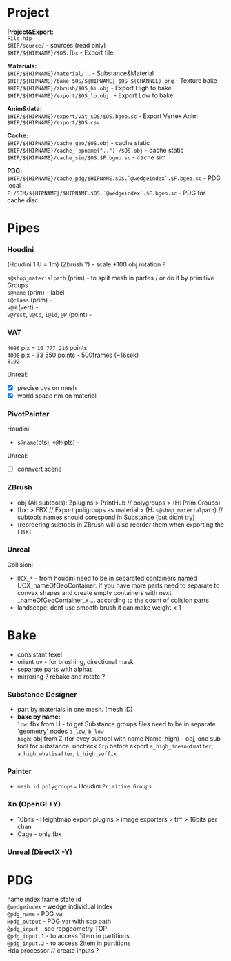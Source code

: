 # Project

**Project&Export:**  
`File.hip`  
`$HIP/source/` - sources (read only)   
`$HIP/${HIPNAME}/$OS.fbx` - Export file  

**Materials:**  
`$HIP/${HIPNAME}/material/..`  - Substance&Material   
`$HIP/${HIPNAME}/bake_$OS/${HIPNAME}_$OS_$(CHANNEL).png` - Texture bake    
`$HIP/${HIPNAME}/zbrush/$OS_hi.obj` - Export High to bake 
`$HIP/${HIPNAME}/export/$OS_lo.obj ` - Export Low to bake  

**Anim&data:**  
`$HIP/${HIPNAME}/export/vat_$OS/$OS.bgeo.sc` - Export Vertex Anim     
`$HIP/${HIPNAME}/export/$OS.csv`   

**Cache:**   
```$HIP/${HIPNAME}/cache_geo/$OS.obj``` - cache static  
```$HIP/${HIPNAME}/cache_`opname("..")`/$OS.obj``` - cache static  
```$HIP/${HIPNAME}/cache_sim/$OS.$F.bgeo.sc``` - cache sim  

**PDG:**  
```$HIP/${HIPNAME}/cache_pdg/$HIPNAME.$OS.`@wedgeindex`.$F.bgeo.sc``` - PDG local  
```F:/SIM/${HIPNAME}/$HIPNAME.$OS.`@wedgeindex`.$F.bgeo.sc``` - PDG for cache disc   

# Pipes


### Houdini   
(Houdini 1 U = 1m) (Zbrush ?) - scale *100  obj rotation ?    

`s@shop_materialpath` (prim) - to split mesh in partes / or do it by primitive Groups    
`s@name` (prim) - label    
`i@class` (prim) -    
`v@N` (vert) -   
`v@rest`, `v@Cd`, `i@id`, `@P` (point) -  


### VAT    
`4096` pix = `16 777 216` points   
`4096` pix - 33 550 points - 500frames (~16sek)     
`8192`    

Unreal:   
- [x] precise uvs on mesh   
- [x] world space nm on material   
### PivotPainter  
Houdini:  
- `s@name`(pts), `v@N`(pts) -  

Unreal:  
- [ ] connvert scene      

### ZBrush
- obj (All subtools): Zplugins > PrintHub // polygroups > (H: Prim Groups)   
- fbx: > FBX // Export poligroups as material > (H: `s@shop_materialpath`)   // subtools names should corespond in Substance (but didnt try)   
- (reordering subtools in ZBrush will also reorder them when exporting the FBX)       

### Unreal
Collision:  
- `UCX_*` - from houdini need to be in separated containers  named UCX_nameOfGeoContainer. If you have more parts need to separate to convex shapes and create empty containers with next _nameOfGeoContainer_x ... according to the count of colision parts    
- landscape: dont use smooth brush it can make weight < 1  


# Bake

- consistant texel    
- orient uv - for brushing, directional mask   
- separate parts with alphas  
- mirroring ? rebake and rotate ?  

### Substance Designer  
- part by materials in one mesh. (mesh ID)      
- **bake by name:**    
`low`: fbx from H - to get Substance groups files need to be in separate 'geometry' nodes `a_low`, `b_low`  
`high`: obj  from Z  (for evey subtool with name Name_high) - obj, one sub tool for substance: uncheck `Grp` before export `a_high_doesnotmatter`, `a_high_whatisafter`, `b_high_suffix`    

### Painter
- `mesh id polygroups`= Houdini `Primitive Groups`     

### Xn (OpenGl +Y)     
- 16bits - Heightmap export plugins > image exporters > tiff > 16bits per chan  
- Cage - only fbx     

### Unreal (DirectX -Y) 




# PDG
name index frame state id   
`@wedgeindex` - wedge individual index   
`@pdg_name` - PDG var   
`@pdg_output` - PDG var with sop path  
`@pdg_input` - see ropgeometry TOP  
`@pdg_input.1` - to access 1item in partitions  
`@pdg_input.2` - to access 2item in partitions  
Hda processor // create inputs ?   


